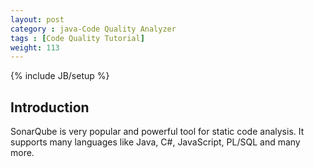 ```yaml
---
layout: post
category : java-Code Quality Analyzer
tags : [Code Quality Tutorial]
weight: 113
---
```

{% include JB/setup %}

## Introduction

SonarQube is very popular and powerful tool for static code analysis. It supports many languages like Java, C#, JavaScript, PL/SQL and many more.
